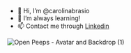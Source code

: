 - 👋 Hi, I’m @carolinabrasio
- 🌱 I’m always learning!
- 📫 Contact me through [Linkedin](linkedin.com/in/carolinabrasio)

![Open Peeps - Avatar and Backdrop (1)](https://user-images.githubusercontent.com/57901416/196681588-018f5079-fddc-4bd5-9639-0c4bcf15d491.png)


<!---
carolinabrasio/carolinabrasio is a ✨ special ✨ repository because its `README.md` (this file) appears on your GitHub profile.
You can click the Preview link to take a look at your changes.
--->
